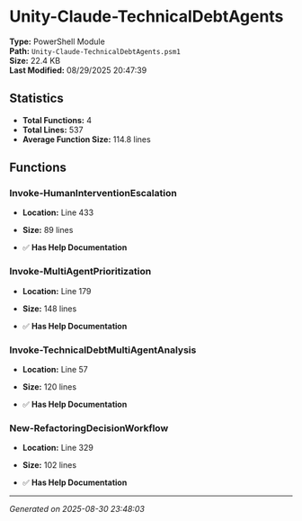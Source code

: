 # Unity-Claude-TechnicalDebtAgents

**Type:** PowerShell Module  
**Path:** `Unity-Claude-TechnicalDebtAgents.psm1`  
**Size:** 22.4 KB  
**Last Modified:** 08/29/2025 20:47:39  

## Statistics

- **Total Functions:** 4
- **Total Lines:** 537
- **Average Function Size:** 114.8 lines

## Functions


### Invoke-HumanInterventionEscalation

- **Location:** Line 433
- **Size:** 89 lines

- ✅ **Has Help Documentation** 
### Invoke-MultiAgentPrioritization

- **Location:** Line 179
- **Size:** 148 lines

- ✅ **Has Help Documentation** 
### Invoke-TechnicalDebtMultiAgentAnalysis

- **Location:** Line 57
- **Size:** 120 lines

- ✅ **Has Help Documentation** 
### New-RefactoringDecisionWorkflow

- **Location:** Line 329
- **Size:** 102 lines

- ✅ **Has Help Documentation**

---
*Generated on 2025-08-30 23:48:03*
